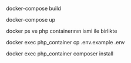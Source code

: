 <p>
docker-compose build</p>
docker-compose up</p>
<p>docker ps ve php containerının ismi ile birlikte</p>
<p>docker exec php_container cp .env.example .env</p>
<p>docker exec php_container composer install</p>
